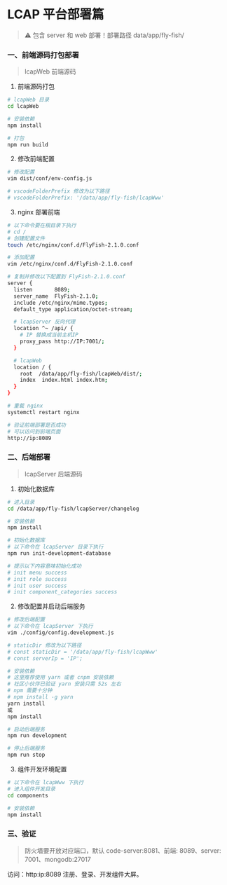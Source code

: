 # LCAP 平台部署篇

> ⚠️ 包含 server 和 web 部署！部署路径 data/app/fly-fish/

### 一、前端源码打包部署

> lcapWeb 前端源码

1. 前端源码打包

```bash
# lcapWeb 目录
cd lcapWeb

# 安装依赖
npm install

# 打包
npm run build

```

2. 修改前端配置

```bash
# 修改配置
vim dist/conf/env-config.js

# vscodeFolderPrefix 修改为以下路径
# vscodeFolderPrefix: '/data/app/fly-fish/lcapWww'

```

3. nginx 部署前端

```bash
# 以下命令要在根目录下执行
# cd /
# 创建配置文件
touch /etc/nginx/conf.d/FlyFish-2.1.0.conf

# 添加配置
vim /etc/nginx/conf.d/FlyFish-2.1.0.conf

# 复制并修改以下配置到 FlyFish-2.1.0.conf
server {
  listen       8089;
  server_name  FlyFish-2.1.0;
  include /etc/nginx/mime.types;
  default_type application/octet-stream;

  # lcapServer 反向代理
  location ^~ /api/ {
    # IP 替换成当前主机IP
    proxy_pass http://IP:7001/;
  }

  # lcapWeb
  location / {
    root  /data/app/fly-fish/lcapWeb/dist/;
    index  index.html index.htm;
  }
}

# 重载 nginx
systemctl restart nginx

# 验证前端部署是否成功
# 可以访问到前端页面
http://ip:8089

```

### 二、后端部署

> lcapServer 后端源码

1. 初始化数据库

```bash
# 进入目录
cd /data/app/fly-fish/lcapServer/changelog

# 安装依赖
npm install

# 初始化数据库
# 以下命令在 lcapServer 目录下执行
npm run init-development-database

# 提示以下内容意味初始化成功
# init menu success
# init role success
# init user success
# init component_categories success

```

2. 修改配置并启动后端服务

```bash
# 修改后端配置
# 以下命令在 lcapServer 下执行
vim ./config/config.development.js

# staticDir 修改为以下路径
# const staticDir = '/data/app/fly-fish/lcapWww'
# const serverIp = 'IP';

# 安装依赖
# 这里推荐使用 yarn 或者 cnpm 安装依赖
# 社区小伙伴已验证 yarn 安装只需 52s 左右
# npm 需要十分钟
# npm install -g yarn
yarn install
或
npm install

# 启动后端服务
npm run development

# 停止后端服务
npm run stop

```

3. 组件开发环境配置

```bash
# 以下命令在 lcapWww 下执行
# 进入组件开发目录
cd components

# 安装依赖
npm install
```

### 三、验证

> 防火墙要开放对应端口，默认 code-server:8081、前端: 8089、server: 7001、mongodb:27017

访问：http:ip:8089 注册、登录、开发组件大屏。
